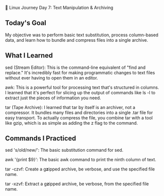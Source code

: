 🐧 Linux Journey Day 7: Text Manipulation & Archiving

## Today's Goal
My objective was to perform basic text substitution, process column-based data, and learn how to bundle and compress files into a single archive.

## What I Learned
sed (Stream Editor): This is the command-line equivalent of "find and replace." It's incredibly fast for making programmatic changes to text files without ever having to open them in an editor.

awk: This is a powerful tool for processing text that's structured in columns. I learned that it's perfect for slicing up the output of commands like ls -l to extract just the pieces of information you need.

tar (Tape Archive): I learned that tar by itself is an archiver, not a compressor. It bundles many files and directories into a single .tar file for easy transport. To actually compress the file, you combine tar with a tool like gzip, which is as simple as adding the z flag to the command.

## Commands I Practiced
sed 's/old/new/': The basic substitution command for sed.

awk '{print $9}': The basic awk command to print the ninth column of text.

tar -czvf: Create a g**z**ipped archive, be verbose, and use the specified file name.

tar -xzvf: Extract a g**z**ipped archive, be verbose, from the specified file name.

